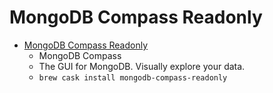 # MongoDB Compass Readonly
- [MongoDB Compass Readonly](https://www.mongodb.com/products/compass)
  -  MongoDB Compass
  - The GUI for MongoDB. Visually explore your data.
  - `brew cask install mongodb-compass-readonly`
